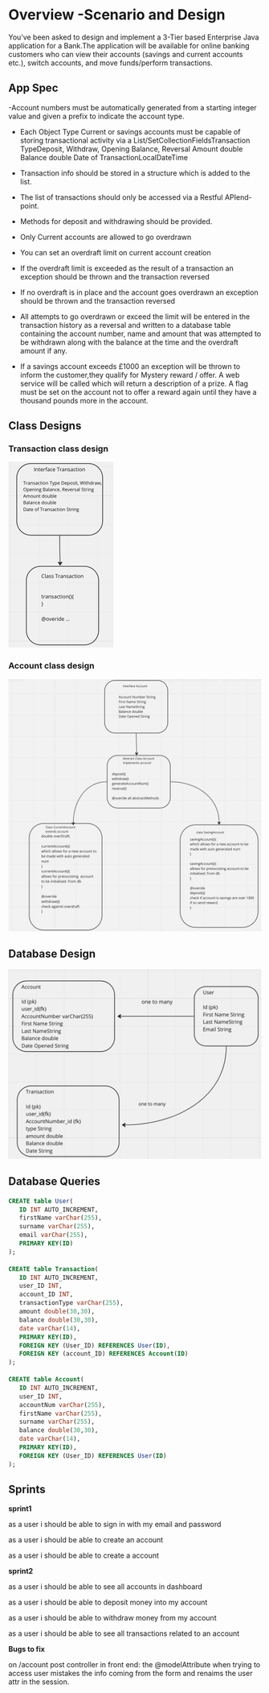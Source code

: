 # Overview -Scenario and Design

You’ve been asked to design and implement a 3-Tier based Enterprise Java application for a Bank.The application will be available for online banking customers who can view their accounts (savings and current accounts etc.), switch accounts, and move funds/perform transactions.

## App Spec 
-Account numbers must be automatically generated from a starting integer value and given a prefix to indicate the account type.

- Each Object Type Current or savings accounts must be capable of storing transactional activity via a List/SetCollectionFieldsTransaction TypeDeposit, Withdraw, Opening Balance, Reversal Amount double Balance double Date of TransactionLocalDateTime

- Transaction info should be stored in a structure which is added to the list.

- The list of transactions should only be accessed via a Restful APIend-point.

- Methods for deposit and withdrawing should be provided.

- Only Current accounts are allowed to go overdrawn

- You can set an overdraft limit on current account creation

- If the overdraft limit is exceeded as the result of a transaction an exception should be thrown and the transaction reversed

- If no overdraft is in place and the account goes overdrawn an exception should be thrown and the transaction reversed

- All attempts to go overdrawn or exceed the limit will be entered in the transaction history as a reversal and written to a database table containing the account number, name and amount that was attempted to be withdrawn along with the balance at the time and the overdraft amount if any.

- If a savings account exceeds £1000 an exception will be thrown to inform the customer,they qualify for Mystery reward / offer. A web service will be called which will return a description of a prize. A flag must be set on the account not to offer a reward again until they have a thousand pounds more in the account. 

## Class Designs

### Transaction class design 
![transaction](./diagrams/transaction.png)

### Account class design 
![account](./diagrams/account.png)

## Database Design 
![db](./diagrams/database.png)

## Database Queries  

```Sql
CREATE table User( 
   ID INT AUTO_INCREMENT,
   firstName varChar(255),
   surname varChar(255),
   email varChar(255),
   PRIMARY KEY(ID)
);

CREATE table Transaction( 
   ID INT AUTO_INCREMENT,
   user_ID INT,
   account_ID INT,
   transactionType varChar(255),
   amount double(30,30),
   balance double(30,30),
   date varChar(14),
   PRIMARY KEY(ID),
   FOREIGN KEY (User_ID) REFERENCES User(ID),
   FOREIGN KEY (account_ID) REFERENCES Account(ID)
);

CREATE table Account( 
   ID INT AUTO_INCREMENT,
   user_ID INT,
   accountNum varChar(255),
   firstName varChar(255),
   surname varChar(255),
   balance double(30,30),
   date varChar(14),
   PRIMARY KEY(ID),
   FOREIGN KEY (User_ID) REFERENCES User(ID)
);
```


## Sprints

**sprint1**


as a user 
i should be able to sign in 
with my email and password 

as a user 
i should be able to create an
account

as a user 
i should be able to create a account

**sprint2**

as a user 
i should be able to see all 
accounts in dashboard 

as a user 
i should be able to deposit 
money into my account 

as a user 
i should be able to withdraw money from my account 

as a user 
i should be able to see
all transactions related to an account 


**Bugs to fix**

on /account post controller in front end:
the @modelAttribute when trying to access user mistakes the info coming from the form and renaims the user attr in the session. 